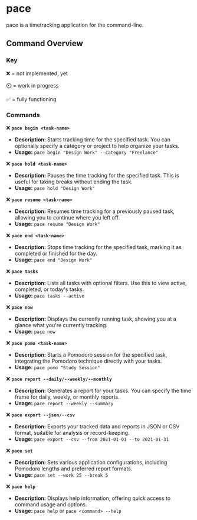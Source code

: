 # pace

pace is a timetracking application for the command-line.

## Command Overview

### Key

❌ = not implemented, yet

⏲️ = work in progress

✅ = fully functioning

### Commands

❌ **`pace begin <task-name>`**

- **Description:** Starts tracking time for the specified task. You can
  optionally specify a category or project to help organize your tasks.
- **Usage:** `pace begin "Design Work" --category "Freelance"`

❌ **`pace hold <task-name>`**

- **Description:** Pauses the time tracking for the specified task. This is
  useful for taking breaks without ending the task.
- **Usage:** `pace hold "Design Work"`

❌ **`pace resume <task-name>`**

- **Description:** Resumes time tracking for a previously paused task, allowing
  you to continue where you left off.
- **Usage:** `pace resume "Design Work"`

❌ **`pace end <task-name>`**

- **Description:** Stops time tracking for the specified task, marking it as
  completed or finished for the day.
- **Usage:** `pace end "Design Work"`

❌ **`pace tasks`**

- **Description:** Lists all tasks with optional filters. Use this to view
  active, completed, or today's tasks.
- **Usage:** `pace tasks --active`

❌ **`pace now`**

- **Description:** Displays the currently running task, showing you at a glance
  what you're currently tracking.
- **Usage:** `pace now`

❌ **`pace pomo <task-name>`**

- **Description:** Starts a Pomodoro session for the specified task, integrating
  the Pomodoro technique directly with your tasks.
- **Usage:** `pace pomo "Study Session"`

❌ **`pace report --daily/--weekly/--monthly`**

- **Description:** Generates a report for your tasks. You can specify the time
  frame for daily, weekly, or monthly reports.
- **Usage:** `pace report --weekly --summary`

❌ **`pace export --json/--csv`**

- **Description:** Exports your tracked data and reports in JSON or CSV format,
  suitable for analysis or record-keeping.
- **Usage:** `pace export --csv --from 2021-01-01 --to 2021-01-31`

❌ **`pace set`**

- **Description:** Sets various application configurations, including Pomodoro
  lengths and preferred report formats.
- **Usage:** `pace set --work 25 --break 5`

❌ **`pace help`**

- **Description:** Displays help information, offering quick access to command
  usage and options.
- **Usage:** `pace help` or `pace <command> --help`
